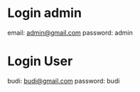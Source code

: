 # Login admin
email: admin@gmail.com
password: admin

# Login User
budi: budi@gmail.com
password: budi
